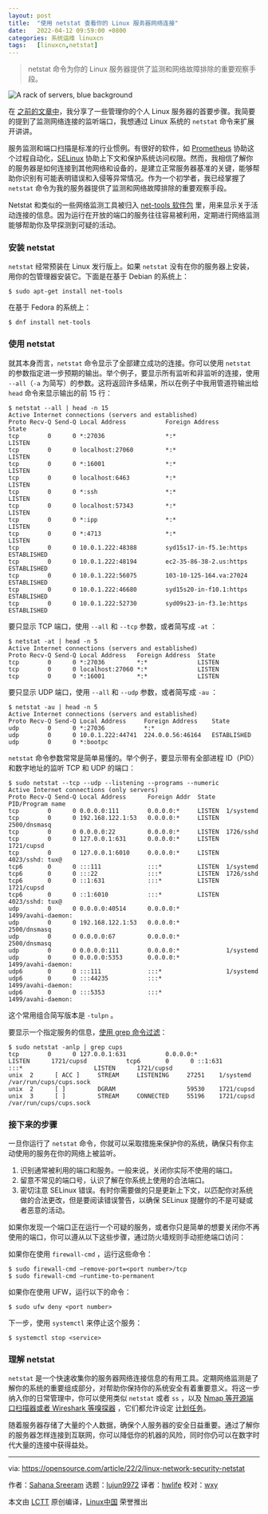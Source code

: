 ```yaml
---
layout: post
title:	"使用 netstat 查看你的 Linux 服务器网络连接"
date:	2022-04-12 09:59:00 +0800 
categories:	系统运维 linuxcn 
tags:	[linuxcn,netstat]
---
```




> 
> netstat 命令为你的 Linux 服务器提供了监测和网络故障排除的重要观察手段。
> 
> 
> 


![](/Asserts/Images//attachment/album/202204/12/095932h99fuqzd7y9y4f48.jpg "A rack of servers, blue background")


在 [之前的文章中](https://opensource.com/article/21/4/securing-linux-servers)，我分享了一些管理你的个人 Linux 服务器的首要步骤。我简要的提到了监测网络连接的监听端口，我想通过 Linux 系统的 `netstat` 命令来扩展开讲讲。


服务监测和端口扫描是标准的行业惯例。有很好的软件，如 [Prometheus](https://opensource.com/article/19/11/introduction-monitoring-prometheus) 协助这个过程自动化，[SELinux](https://opensource.com/business/13/11/selinux-policy-guide) 协助上下文和保护系统访问权限。然而，我相信了解你的服务器是如何连接到其他网络和设备的，是建立正常服务器基准的关键，能够帮助你识别有可能表明错误和入侵等异常情况。作为一个初学者，我已经掌握了 `netstat` 命令为我的服务器提供了监测和网络故障排除的重要观察手段。


Netstat 和类似的一些网络监测工具被归入 [net-tools 软件包](http://sourceforge.net/projects/net-tools/) 里，用来显示关于活动连接的信息。因为运行在开放的端口的服务往往容易被利用，定期进行网络监测能够帮助你及早探测到可疑的活动。


### 安装 netstat


`netstat` 经常预装在 Linux 发行版上。如果 `netstat` 没有在你的服务器上安装，用你的包管理器安装它。下面是在基于 Debian 的系统上：



```
$ sudo apt-get install net-tools

```

在基于 Fedora 的系统上：



```
$ dnf install net-tools

```

### 使用 netstat


就其本身而言，`netstat` 命令显示了全部建立成功的连接。你可以使用 `netstat` 的参数指定进一步预期的输出。举个例子，要显示所有监听和非监听的连接，使用 `--all`（`-a` 为简写）的参数。这将返回许多结果，所以在例子中我用管道符输出给 `head` 命令来显示输出的前 15 行：



```
$ netstat --all | head -n 15
Active Internet connections (servers and established)
Proto Recv-Q Send-Q Local Address           Foreign Address         State      
tcp        0      0 *:27036                 *:*                     LISTEN      
tcp        0      0 localhost:27060         *:*                     LISTEN      
tcp        0      0 *:16001                 *:*                     LISTEN      
tcp        0      0 localhost:6463          *:*                     LISTEN      
tcp        0      0 *:ssh                   *:*                     LISTEN      
tcp        0      0 localhost:57343         *:*                     LISTEN      
tcp        0      0 *:ipp                   *:*                     LISTEN      
tcp        0      0 *:4713                  *:*                     LISTEN      
tcp        0      0 10.0.1.222:48388        syd15s17-in-f5.1e:https ESTABLISHED
tcp        0      0 10.0.1.222:48194        ec2-35-86-38-2.us:https ESTABLISHED
tcp        0      0 10.0.1.222:56075        103-10-125-164.va:27024 ESTABLISHED
tcp        0      0 10.0.1.222:46680        syd15s20-in-f10.1:https ESTABLISHED
tcp        0      0 10.0.1.222:52730        syd09s23-in-f3.1e:https ESTABLISHED

```

要只显示 TCP 端口，使用 `--all` 和 `--tcp` 参数，或者简写成 `-at` ：



```
$ netstat -at | head -n 5
Active Internet connections (servers and established)
Proto Recv-Q Send-Q Local Address   Foreign Address  State      
tcp        0      0 *:27036         *:*              LISTEN      
tcp        0      0 localhost:27060 *:*              LISTEN      
tcp        0      0 *:16001         *:*              LISTEN

```

要只显示 UDP 端口，使用 `--all` 和 `--udp` 参数，或者简写成 `-au` ：



```
$ netstat -au | head -n 5
Active Internet connections (servers and established)
Proto Recv-Q Send-Q Local Address     Foreign Address    State      
udp        0      0 *:27036           *:*                                
udp        0      0 10.0.1.222:44741  224.0.0.56:46164   ESTABLISHED
udp        0      0 *:bootpc     

```

`netstat` 命令参数常常是简单易懂的。举个例子，要显示带有全部进程 ID（PID）和数字地址的监听 TCP 和 UDP 的端口：



```
$ sudo netstat --tcp --udp --listening --programs --numeric
Active Internet connections (only servers)
Proto Recv-Q Send-Q Local Address      Foreign Addr  State   PID/Program name    
tcp        0      0 0.0.0.0:111        0.0.0.0:*     LISTEN  1/systemd            
tcp        0      0 192.168.122.1:53   0.0.0.0:*     LISTEN  2500/dnsmasq        
tcp        0      0 0.0.0.0:22         0.0.0.0:*     LISTEN  1726/sshd            
tcp        0      0 127.0.0.1:631      0.0.0.0:*     LISTEN  1721/cupsd          
tcp        0      0 127.0.0.1:6010     0.0.0.0:*     LISTEN  4023/sshd: tux@  
tcp6       0      0 :::111             :::*          LISTEN  1/systemd            
tcp6       0      0 :::22              :::*          LISTEN  1726/sshd            
tcp6       0      0 ::1:631            :::*          LISTEN  1721/cupsd          
tcp6       0      0 ::1:6010           :::*          LISTEN  4023/sshd: tux@  
udp        0      0 0.0.0.0:40514      0.0.0.0:*             1499/avahi-daemon:  
udp        0      0 192.168.122.1:53   0.0.0.0:*             2500/dnsmasq        
udp        0      0 0.0.0.0:67         0.0.0.0:*             2500/dnsmasq        
udp        0      0 0.0.0.0:111        0.0.0.0:*             1/systemd            
udp        0      0 0.0.0.0:5353       0.0.0.0:*             1499/avahi-daemon:  
udp6       0      0 :::111             :::*                  1/systemd            
udp6       0      0 :::44235           :::*                  1499/avahi-daemon:  
udp6       0      0 :::5353            :::*                  1499/avahi-daemon:

```

这个常用组合简写版本是 `-tulpn` 。


要显示一个指定服务的信息，[使用 grep 命令过滤](https://opensource.com/article/21/3/grep-cheat-sheet)：



```
$ sudo netstat -anlp | grep cups
tcp        0      0 127.0.0.1:631           0.0.0.0:*               LISTEN      1721/cupsd           tcp6       0      0 ::1:631                 :::*                    LISTEN      1721/cupsd
unix  2      [ ACC ]     STREAM     LISTENING     27251    1/systemd /var/run/cups/cups.sock
unix  2      [ ]         DGRAM                    59530    1721/cupsd
unix  3      [ ]         STREAM     CONNECTED     55196    1721/cupsd /var/run/cups/cups.sock

```

### 接下来的步骤


一旦你运行了 `netstat` 命令，你就可以采取措施来保护你的系统，确保只有你主动使用的服务在你的网络上被监听。


1. 识别通常被利用的端口和服务。一般来说，关闭你实际不使用的端口。
2. 留意不常见的端口号，认识了解在你系统上使用的合法端口。
3. 密切注意 SELinux 错误。有时你需要做的只是更新上下文，以匹配你对系统做的合法更改，但是要阅读错误警告，以确保 SELinux 提醒你的不是可疑或者恶意的活动。


如果你发现一个端口正在运行一个可疑的服务，或者你只是简单的想要关闭你不再使用的端口，你可以遵从以下这些步骤，通过防火墙规则手动拒绝端口访问：


如果你在使用 `firewall-cmd` ，运行这些命令：



```
$ sudo firewall-cmd –remove-port=<port number>/tcp
$ sudo firewall-cmd –runtime-to-permanent

```

如果你在使用 UFW，运行以下的命令：



```
$ sudo ufw deny <port number>

```

下一步，使用 `systemctl` 来停止这个服务：



```
$ systemctl stop <service>

```

### 理解 netstat


`netstat` 是一个快速收集你的服务器网络连接信息的有用工具。定期网络监测是了解你的系统的重要组成部分，对帮助你保持你的系统安全有着重要意义。将这一步纳入你的日常管理中，你可以使用类似 `netstat` 或者 `ss` ，以及 [Nmap 等开源端口扫描器或者 Wireshark 等嗅探器](https://redhat.com/sysadmin/troubleshoot-dhcp-nmap-tcpdump-and-wireshark) ，它们都允许设定 [计划任务](https://opensource.com/article/22/2/redhat.com/sysadmin/nmap-scripting-engine)。


随着服务器存储了大量的个人数据，确保个人服务器的安全日益重要。通过了解你的服务器怎样连接到互联网，你可以降低你的机器的风险，同时你仍可以在数字时代大量的连接中获得益处。




---


via: <https://opensource.com/article/22/2/linux-network-security-netstat>


作者：[Sahana Sreeram](https://opensource.com/users/sahanasreeram01gmailcom) 选题：[lujun9972](https://github.com/lujun9972) 译者：[hwlife](https://github.com/hwlife) 校对：[wxy](https://github.com/wxy)


本文由 [LCTT](https://github.com/LCTT/TranslateProject) 原创编译，[Linux中国](https://linux.cn/) 荣誉推出
